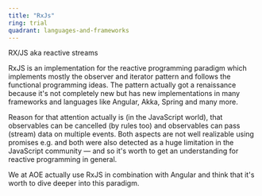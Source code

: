 ```yaml
---
title: "RxJs"
ring: trial
quadrant: languages-and-frameworks
---
```


RX/JS aka reactive streams

RxJS is an implementation for the reactive programming paradigm which implements mostly the observer and iterator pattern and follows the functional programming ideas.
The pattern actually got a renaissance because it's not completely new but has new implementations in many frameworks and languages like Angular, Akka, Spring and many more.

Reason for that attention actually is (in the JavaScript world), that observables can be cancelled (by rules too) and observables can pass (stream) data on multiple events.
Both aspects are not well realizable using promises e.g. and both were also detected as a huge limitation in the JavaScript community — and so it's worth to get an understanding for reactive programming in general.

We at AOE actually use RxJS in combination with Angular and think that it's worth to dive deeper into this paradigm.
